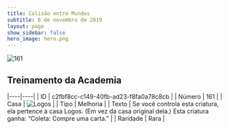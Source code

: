 ```yaml
---
title: Colisão entre Mundos
subtitle: 8 de novembro de 2019
layout: page
show_sidebar: false
hero_image: hero.png
---
```


![161](https://cdn.keyforgegame.com/media/card_front/pt/452_161_QCWJF3FQCM8X_pt.png)

## Treinamento da Academia

|----|----|
| ID | c2fbf8cc-c149-40fb-ad23-f8fa0a78c8cb |
| Número | 161 |
| Casa | ![Logos](https://archonarcana.com/images/thumb/c/ce/Logos.png/22px-Logos.png "Logos") |
| Tipo | Melhoria |
| Texto | Se você controla esta criatura, ela pertence à casa Logos. (Em vez da casa original dela.) Esta criatura ganha: “Coleta: Compre uma carta.” |
| Raridade | Rara |
